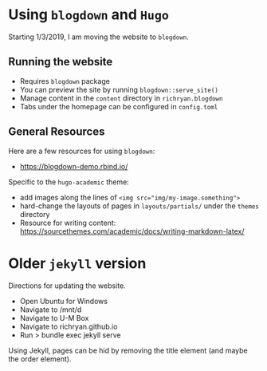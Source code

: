 # Using `blogdown` and `Hugo`
Starting 1/3/2019, I am moving the website to `blogdown`.

## Running the website
- Requires `blogdown` package
- You can preview the site by running `blogdown::serve_site()`
- Manage content in the `content` directory in `richryan.blogdown`
- Tabs under the homepage can be configured in `config.toml`

## General Resources
Here are a few resources for using `blogdown`:
- https://blogdown-demo.rbind.io/

Specific to the `hugo-academic` theme:
- add images along the lines of `<img src="img/my-image.something">`
- hard-change the layouts of pages in `layouts/partials/` under the `themes` directory
- Resource for writing content: https://sourcethemes.com/academic/docs/writing-markdown-latex/


# Older `jekyll` version
Directions for updating the website.

- Open Ubuntu for Windows
- Navigate to /mnt/d
- Navigate to U-M Box
- Navigate to richryan.github.io
- Run > bundle exec jekyll serve

Using Jekyll, pages can be hid by removing the title element (and maybe the order element).
